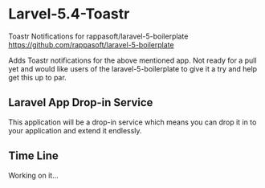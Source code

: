 # Larvel-5.4-Toastr

Toastr Notifications for rappasoft/laravel-5-boilerplate https://github.com/rappasoft/laravel-5-boilerplate

Adds Toastr notifications for the above mentioned app. Not ready for a pull yet and would like users of the laravel-5-boilerplate to give it a try and help get this up to par.

## Laravel App Drop-in Service

This application will be a drop-in service which means you can drop it in to your application and extend it endlessly.

## Time Line

Working on it...
